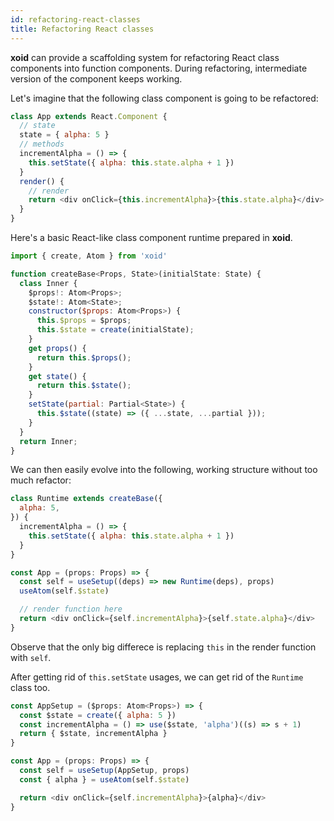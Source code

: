 ```yaml
---
id: refactoring-react-classes
title: Refactoring React classes
---
```


**xoid** can provide a scaffolding system for refactoring React class components into function components. During refactoring, intermediate version of the component keeps working. 

Let's imagine that the following class component is going to be refactored:
```js
class App extends React.Component {
  // state
  state = { alpha: 5 }
  // methods
  incrementAlpha = () => {
    this.setState({ alpha: this.state.alpha + 1 })
  }
  render() {
    // render
    return <div onClick={this.incrementAlpha}>{this.state.alpha}</div> 
  }
}
```

Here's a basic React-like class component runtime prepared in **xoid**.

```js
import { create, Atom } from 'xoid'

function createBase<Props, State>(initialState: State) {
  class Inner {
    $props!: Atom<Props>;
    $state!: Atom<State>;
    constructor($props: Atom<Props>) {
      this.$props = $props;
      this.$state = create(initialState);
    }
    get props() {
      return this.$props();
    }
    get state() {
      return this.$state();
    }
    setState(partial: Partial<State>) {
      this.$state((state) => ({ ...state, ...partial }));
    }
  }
  return Inner;
}

```
We can then easily evolve into the following, working structure without too much refactor:
```js
class Runtime extends createBase({
  alpha: 5,
}) {
  incrementAlpha = () => {
    this.setState({ alpha: this.state.alpha + 1 })
  }
}

const App = (props: Props) => {
  const self = useSetup((deps) => new Runtime(deps), props)
  useAtom(self.$state)

  // render function here
  return <div onClick={self.incrementAlpha}>{self.state.alpha}</div>
}
```
Observe that the only big differece is replacing `this` in the render function with `self`.

After getting rid of `this.setState` usages, we can get rid of the `Runtime` class too.
```js
const AppSetup = ($props: Atom<Props>) => {
  const $state = create({ alpha: 5 })
  const incrementAlpha = () => use($state, 'alpha')((s) => s + 1)
  return { $state, incrementAlpha }
}

const App = (props: Props) => {
  const self = useSetup(AppSetup, props)
  const { alpha } = useAtom(self.$state)

  return <div onClick={self.incrementAlpha}>{alpha}</div>
}
```

